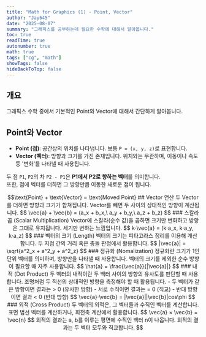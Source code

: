 ```yaml
---
title: "Math for Graphics (1) - Point, Vector"
author: "Jay645"
date: "2025-08-07"
summary: "그래픽스를 공부하는데 필요한 수학에 대해서 알아봅니다."
toc: true
readTime: true
autonumber: true
math: true
tags: ["cg", "math"]
showTags: false
hideBackToTop: false
---
```


## 개요

그래픽스 수학 중에서 기본적인 Point와 Vector에 대해서 간단하게 알아봅니다.

## Point와 Vector

- **Point (점)**: 공간상의 위치를 나타냅니다. 보통 `P = (x, y, z)`로 표현합니다.
- **Vector (벡터)**: 방향과 크기를 가진 존재입니다. 위치와는 무관하며, 이동이나 속도 등 '변화'를 나타낼 때 사용됩니다.

두 점 `P1`, `P2`의 차 `P2 - P1`은 **P1에서 P2로 향하는 벡터**를 의미합니다.  
또한, 점에 벡터를 더하면 그 방향만큼 이동한 새로운 점이 됩니다.

```math
\text{Point} + \text{Vector} = \text{Moved Point}

## Vector 연산

두 Vector를 더하면 방향과 크기가 합쳐집니다. Vector를 빼면 두 사이의 상대적인 방향이 계산됩니다.

$$ \vec{a} + \vec{b} = (a_x + b_x,\ a_y + b_y,\ a_z + b_z) $$

### 스칼라 곱 (Scalar Multiplication)

Vector에 스칼라(순수 값)을 곱하면 크기만 변화하고 방향은 그대로 유지됩니다. 세기만 변하는 느낌입니다.

$$ k⋅\vec{a} = (k⋅a_x, k⋅a_y, k⋅a_z) $$

### 벡터의 크기 (Length)

벡터의 크기는 피타고라스 정리를 이용해 계산합니다. 두 지점 간의 거리 혹은 충돌 판정에서 활용합니다.

$$ |\vec{a}| = \sqrt{a^2_x + a^2_y + a^2_z} $$

### 정규화 (Nomalization)

정규화란 크기가 1인 단위 벡터를 의미하며, 방향만을 나타낼 때 사용합니다. 벡터의 크기를 제외한 순수 방향이 필요할 때 자주 사용합니다.

$$ \hat{a} = \frac{\vec{a}}{|\vec{a}|} $$

### 내적 (Dot Product)

두 벡터의 내적이란 두 백터 사이의 방향의 유사도를 판단할 때 사용합니다. 조명처럼 두 직선의 상대적인 방향을 측정해야 할 때 활용됩니다.

- 두 벡터가 같은 방향이면 결과는 > 0 (유사한 방향)
- 서로 수직이면 결과는 = 0 (직교)
- 반대 방향이면 결과 < 0 (반대 방향)

$$ \vec{a}⋅\vec{b} = |\vec{a}||\vec{b}|cos\phi $$ 

### 외적 (Cross Product)

두 벡터의 외적은, 그 벡터들과 수직인 벡터를 계산합니다. 표면 법선 벡터를 계산하거나, 회전축 계산에서 활용합니다.

$$ \vec{a} × \vec{b} = \vec{n} $$

외적의 결과는 a, b를 이루는 평면에 수직인 백터 n이 나옵니다. 외적의 결과는 두 벡터 모두와 직교합니다.
